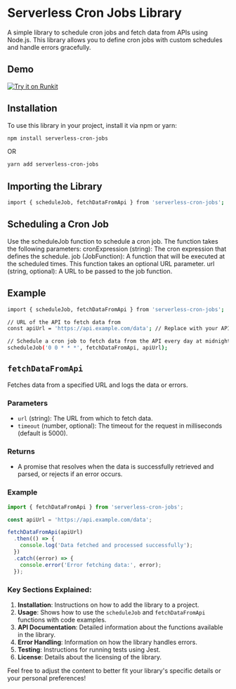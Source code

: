 # Serverless Cron Jobs Library

A simple library to schedule cron jobs and fetch data from APIs using Node.js. This library allows you to define cron jobs with custom schedules and handle errors gracefully.

## Demo
[![Try it on Runkit](https://img.shields.io/badge/Try%20on%20Runkit-Run%20Now-blue)](https://runkit.com/your-runkit-url)

## Installation

To use this library in your project, install it via npm or yarn:

```bash
npm install serverless-cron-jobs
```
OR
```bash
yarn add serverless-cron-jobs
```

## Importing the Library
```bash
import { scheduleJob, fetchDataFromApi } from 'serverless-cron-jobs';
```

## Scheduling a Cron Job
Use the scheduleJob function to schedule a cron job. The function takes the following parameters:
cronExpression (string): The cron expression that defines the schedule.
job (JobFunction): A function that will be executed at the scheduled times. This function takes an optional URL parameter.
url (string, optional): A URL to be passed to the job function.

## Example
```bash
import { scheduleJob, fetchDataFromApi } from 'serverless-cron-jobs';

// URL of the API to fetch data from
const apiUrl = 'https://api.example.com/data'; // Replace with your API URL

// Schedule a cron job to fetch data from the API every day at midnight
scheduleJob('0 0 * * *', fetchDataFromApi, apiUrl);
```

## `fetchDataFromApi`

Fetches data from a specified URL and logs the data or errors.

### Parameters

- `url` (string): The URL from which to fetch data.
- `timeout` (number, optional): The timeout for the request in milliseconds (default is 5000).

### Returns

- A promise that resolves when the data is successfully retrieved and parsed, or rejects if an error occurs.

### Example

```typescript
import { fetchDataFromApi } from 'serverless-cron-jobs';

const apiUrl = 'https://api.example.com/data';

fetchDataFromApi(apiUrl)
  .then(() => {
    console.log('Data fetched and processed successfully');
  })
  .catch((error) => {
    console.error('Error fetching data:', error);
  });
```

### Key Sections Explained:

1. **Installation**: Instructions on how to add the library to a project.
2. **Usage**: Shows how to use the `scheduleJob` and `fetchDataFromApi` functions with code examples.
3. **API Documentation**: Detailed information about the functions available in the library.
4. **Error Handling**: Information on how the library handles errors.
5. **Testing**: Instructions for running tests using Jest.
6. **License**: Details about the licensing of the library.

Feel free to adjust the content to better fit your library's specific details or your personal preferences!

